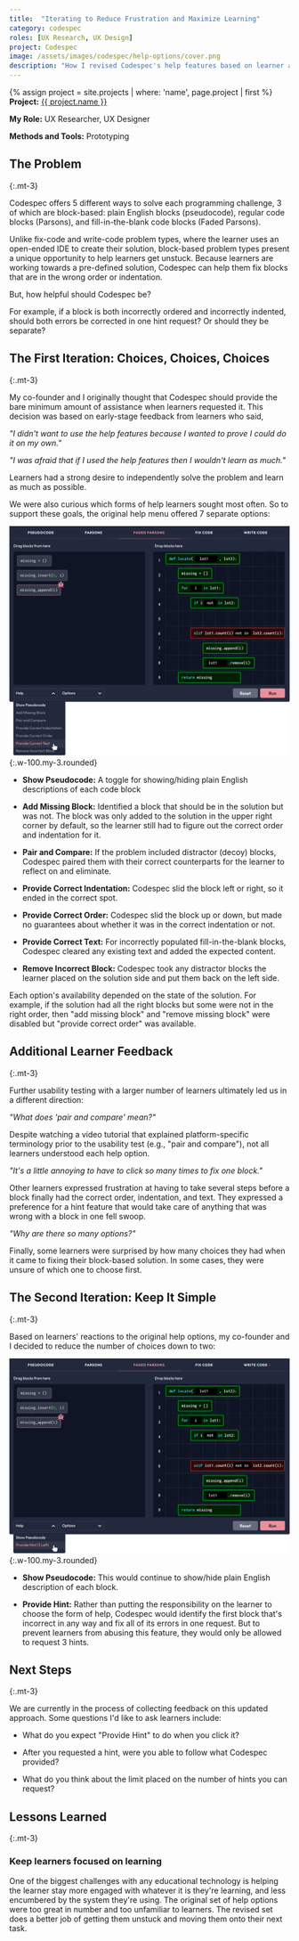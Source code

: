```yaml
---
title:  "Iterating to Reduce Frustration and Maximize Learning"
category: codespec
roles: [UX Research, UX Design]
project: Codespec
image: /assets/images/codespec/help-options/cover.png
description: "How I revised Codespec's help features based on learner and instructor feedback."
---
```

{% assign project = site.projects | where: 'name', page.project | first %}
**Project:** <a href="{{ project.url }}" class="text--link">{{ project.name }}</a>

**My Role:** UX Researcher, UX Designer

**Methods and Tools:** Prototyping

## The Problem
{:.mt-3}

Codespec offers 5 different ways to solve each programming challenge, 3 of which are block-based: plain English blocks (pseudocode), regular code blocks (Parsons), and fill-in-the-blank code blocks (Faded Parsons).

Unlike fix-code and write-code problem types, where the learner uses an open-ended IDE to create their solution, block-based problem types present a unique opportunity to help learners get unstuck. Because learners are working towards a pre-defined solution, Codespec can help them fix blocks that are in the wrong order or indentation.

But, how helpful should Codespec be? 

For example, if a block is both incorrectly ordered and incorrectly indented, should both errors be corrected in one hint request? Or should they be separate?

## The First Iteration: Choices, Choices, Choices
{:.mt-3}

My co-founder and I originally thought that Codespec should provide the bare minimum amount of assistance when learners requested it. This decision was based on early-stage feedback from learners who said,

_"I didn't want to use the help features because I wanted to prove I could do it on my own."_

_"I was afraid that if I used the help features then I wouldn't learn as much."_

Learners had a strong desire to independently solve the problem and learn as much as possible. 

We were also curious which forms of help learners sought most often. So to support these goals, the original help menu offered 7 separate options:

![V1 Help Options](/assets/images/codespec/help-options/all-forms-of-help.png "V1 Help Options"){:.w-100.my-3.rounded}

- **Show Pseudocode:** A toggle for showing/hiding plain English descriptions of each code block

- **Add Missing Block:** Identified a block that should be in the solution but was not. The block was only added to the solution in the upper right corner by default, so the learner still had to figure out the correct order and indentation for it.

- **Pair and Compare:** If the problem included distractor (decoy) blocks, Codespec paired them with their correct counterparts for the learner to reflect on and eliminate.

- **Provide Correct Indentation:** Codespec slid the block left or right, so it ended in the correct spot.

- **Provide Correct Order:** Codespec slid the block up or down, but made no guarantees about whether it was in the correct indentation or not.

- **Provide Correct Text:** For incorrectly populated fill-in-the-blank blocks, Codespec cleared any existing text and added the expected content.

- **Remove Incorrect Block:** Codespec took any distractor blocks the learner placed on the solution side and put them back on the left side.

Each option's availability depended on the state of the solution. For example, if the solution had all the right blocks but some were not in the right order, then "add missing block" and "remove missing block" were disabled but "provide correct order" was available.

## Additional Learner Feedback
{:.mt-3}

Further usability testing with a larger number of learners ultimately led us in a different direction:

_"What does 'pair and compare' mean?"_

Despite watching a video tutorial that explained platform-specific terminology prior to the usability test (e.g., "pair and compare"), not all learners understood each help option.

_"It's a little annoying to have to click so many times to fix one block."_

Other learners expressed frustration at having to take several steps before a block finally had the correct order, indentation, and text. They expressed a preference for a hint feature that would take care of anything that was wrong with a block in one fell swoop.

_"Why are there so many options?"_

Finally, some learners were surprised by how many choices they had when it came to fixing their block-based solution. In some cases, they were unsure of which one to choose first.

## The Second Iteration: Keep It Simple
{:.mt-3}

Based on learners' reactions to the original help options, my co-founder and I decided to reduce the number of choices down to two:

![V2 Help Options](/assets/images/codespec/help-options/two-options.png "V2 Help Options"){:.w-100.my-3.rounded}

- **Show Pseudocode:** This would continue to show/hide plain English description of each block.

- **Provide Hint:** Rather than putting the responsibility on the learner to choose the form of help, Codespec would identify the first block that's incorrect in any way and fix all of its errors in one request. But to prevent learners from abusing this feature, they would only be allowed to request 3 hints.

## Next Steps
{:.mt-3}

We are currently in the process of collecting feedback on this updated approach. Some questions I'd like to ask learners include:

- What do you expect "Provide Hint" to do when you click it?

- After you requested a hint, were you able to follow what Codespec provided?

- What do you think about the limit placed on the number of hints you can request?

## Lessons Learned
{:.mt-3}

### Keep learners focused on learning
One of the biggest challenges with any educational technology is helping the learner stay more engaged with whatever it is they're learning, and less encumbered by the system they're using. The original set of help options were too great in number and too unfamiliar to learners. The revised set does a better job of getting them unstuck and moving them onto their next task.


